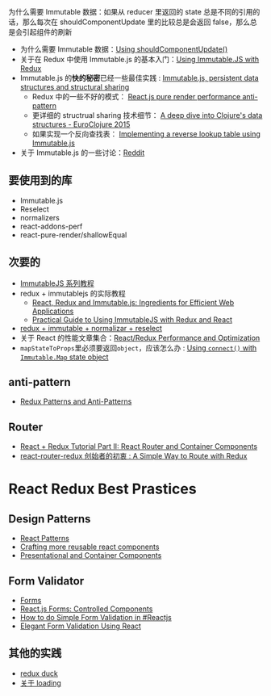 为什么需要 Immutable 数据：如果从 reducer 里返回的 state 总是不同的引用的话，那么每次在 shouldComponentUpdate 里的比较总是会返回 false，那么总是会引起组件的刷新

* 为什么需要 Immutable 数据：[Using shouldComponentUpdate()](https://developmentarc.gitbooks.io/react-indepth/content/life_cycle/update/using_should_component_update.html)
* 关于在 Redux 中使用 Immutable.js 的基本入门：[Using Immutable.JS with Redux](https://redux.js.org/docs/recipes/UsingImmutableJS.html#what-are-some-opinionated-best-practices-for-using-immutablejs-with-redux)
* Immutable.js 的**快的秘密**已经一些最佳实践 :
  [Immutable.js, persistent data structures and structural sharing](https://medium.com/@dtinth/immutable-js-persistent-data-structures-and-structural-sharing-6d163fbd73d2)
  * Redux 中的一些不好的模式：
    [React.js pure render performance anti-pattern](https://medium.com/@esamatti/react-js-pure-render-performance-anti-pattern-fb88c101332f)
  * 更详细的 structrual sharing 技术细节：
    [A deep dive into Clojure's data structures - EuroClojure 2015](https://www.slideshare.net/mohitthatte/a-deep-dive-into-clojures-data-structures-euroclojure-2015)
  * 如果实现一个反向查找表：
    [Implementing a reverse lookup table using Immutable.js](https://medium.com/@dtinth/implementing-a-reverse-lookup-table-using-immutable-js-26662dec988d)
* 关于 Immutable.js 的一些讨论：[Reddit](https://www.reddit.com/r/reactjs/comments/5h7pqz/persistent_data_structures_and_structural_sharing/?st=ja1xs0ee&sh=a47adae2)

## 要使用到的库

* Immutable.js
* Reselect
* normalizers
* react-addons-perf
* react-pure-render/shallowEqual

## 次要的

* [ImmutableJS 系列教程](http://untangled.io/category/libraries/immutablejs/)
* redux + immutablejs 的实际教程
  * [React, Redux and Immutable.js: Ingredients for Efficient Web Applications](https://www.toptal.com/react/react-redux-and-immutablejs)
  * [Practical Guide to Using ImmutableJS with Redux and React](https://medium.com/@fastphrase/practical-guide-to-using-immutablejs-with-redux-and-react-c5fd9c99c6b2)
* [redux + immutable + normalizar + reselect](http://fullstackdeveloper.info/redux-state-with-immutable-js-normalizr-and-reselect/)
* 关于 React 的性能文章集合：[React/Redux Performance and Optimization](https://github.com/markerikson/react-redux-links/blob/master/react-performance.md#immutable-data)
* `mapStateToProps`里必须要返回`object`，应该怎么办 :
  [Using `connect()` with `Immutable.Map` state object](https://github.com/reactjs/react-redux/issues/60)

## anti-pattern

* [Redux Patterns and Anti-Patterns](https://tech.affirm.com/redux-patterns-and-anti-patterns-7d80ef3d53bc)

## Router

* [React + Redux Tutorial Part II: React Router and Container Components](http://www.thegreatcodeadventure.com/react-redux-tutorial-part-ii-react-router-and-container-components/)
* [react-router-redux 创始者的初衷 : A Simple Way to Route with Redux](http://jlongster.com/A-Simple-Way-to-Route-with-Redux)

# React Redux Best Prastices

## Design Patterns

* [React Patterns](https://reactpatterns.com/#controlled-input)
* [Crafting more reusable react components](https://medium.com/the-ideal-system/react-meta-ui-components-23839fdcd8d9)
* [Presentational and Container Components](https://medium.com/@dan_abramov/smart-and-dumb-components-7ca2f9a7c7d0)

## Form Validator

* [Forms](https://reactjs.org/docs/forms.html)
* [React.js Forms: Controlled Components](https://lorenstewart.me/2016/10/31/react-js-forms-controlled-components/)
* [How to do Simple Form Validation in #Reactjs](https://learnetto.com/blog/how-to-do-simple-form-validation-in-reactjs)
* [Elegant Form Validation Using React](https://spin.atomicobject.com/2016/10/05/form-validation-react/)

## 其他的实践

* [redux duck](https://github.com/deadivan/ducks-modular-redux)
* [关于 loading](http://gavinschulz.com/posts/2017-03-22-4-techniques-for-loading-states-in-redux.html)
